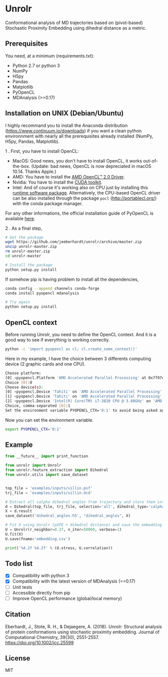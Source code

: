 # Unrolr
Conformational analysis of MD trajectories based on (pivot-based) Stochastic Proximity Embedding using dihedral distance as a metric. 

## Prerequisites

You need, at a minimum (requirements.txt):

* Python 2.7 or python 3
* NumPy
* H5py
* Pandas
* Matplotlib
* PyOpenCL
* MDAnalysis (>=0.17)

## Installation on UNIX (Debian/Ubuntu)

I highly recommand you to install the Anaconda distribution (https://www.continuum.io/downloads) if you want a clean python environnment with nearly all the prerequisites already installed (NumPy, H5py, Pandas, Matplotlib).

1 . First, you have to install OpenCL:
* MacOS: Good news, you don't have to install OpenCL, it works out-of-the-box. (Update: bad news, OpenCL is now depreciated in macOS 10.14. Thanks Apple.)
* AMD:  You have to install the [AMD OpenCL™ 2.0 Driver](https://support.amd.com/en-us/kb-articles/Pages/OpenCL2-Driver.aspx).
* Nvidia: You have to install the [CUDA toolkit](https://developer.nvidia.com/cuda-downloads).
* Intel: And of course it's working also on CPU just by installing this [runtime software package](https://software.intel.com/en-us/articles/opencl-drivers). Alternatively, the CPU-based OpenCL driver can be also installed through the package ```pocl``` (http://portablecl.org/) with the conda package manager.

For any other informations, the official installation guide of PyOpenCL is available [here](https://documen.tician.de/pyopencl/misc.html).

2 . As a final step, 
```bash
# Get the package
wget https://github.com/jeeberhardt/unrolr/archive/master.zip
unzip unrolr-master.zip
rm unrolr-master.zip
cd unrolr-master

# Install the package
python setup.py install
```

If somehow pip is having problem to install all the dependencies,
```bash
conda config --append channels conda-forge
conda install pyopencl mdanalysis

# Try again
python setup.py install
```

## OpenCL context

Before running Unrolr, you need to define the OpenCL context. And it is a good way to see if everything is working correctly.

```bash
python -c 'import pyopencl as cl; cl.create_some_context()'
```

Here in my example, I have the choice between 3 differents computing device (2 graphic cards and one CPU). 

```bash
Choose platform:
[0] <pyopencl.Platform 'AMD Accelerated Parallel Processing' at 0x7f97e96a8430>
Choice [0]:0
Choose device(s):
[0] <pyopencl.Device 'Tahiti' on 'AMD Accelerated Parallel Processing' at 0x1e18a30>
[1] <pyopencl.Device 'Tahiti' on 'AMD Accelerated Parallel Processing' at 0x254a110>
[2] <pyopencl.Device 'Intel(R) Core(TM) i7-3820 CPU @ 3.60GHz' on 'AMD Accelerated Parallel Processing' at 0x21d0300>
Choice, comma-separated [0]:1
Set the environment variable PYOPENCL_CTX='0:1' to avoid being asked again.
```

Now you can set the environment variable.

```bash
export PYOPENCL_CTX='0:1'
```

## Example

```python
from __future__ import print_function

from unrolr import Unrolr
from unrolr.feature_extraction import Dihedral
from unrolr.utils import save_dataset


top_file = 'examples/inputs/villin.psf'
trj_file = 'examples/inputs/villin.dcd'

# Extract all calpha dihedral angles from trajectory and store them into a HDF5 file (start/stop/step are optionals)
d = Dihedral(top_file, trj_file, selection='all', dihedral_type='calpha', start=0, stop=None, step=1).run()
X = d.result
save_dataset('dihedral_angles.h5', "dihedral_angles", X)

# Fit X using Unrolr (pSPE + dihedral distance) and save the embedding into a csv file
U = Unrolr(r_neighbor=0.27, n_iter=50000, verbose=1)
U.fit(X)
U.save(fname='embedding.csv')

print('%4.2f %4.2f' % (U.stress, U.correlation))
```

## Todo list
- [x] Compatibility with python 3
- [x] Compatibility with the latest version of MDAnalysis (==0.17)
- [ ] Unit tests
- [ ] Accessible directly from pip
- [ ] Improve OpenCL performance (global/local memory)

## Citation
Eberhardt, J., Stote, R. H., & Dejaegere, A. (2018). Unrolr: Structural analysis of protein conformations using stochastic proximity embedding. Journal of Computational Chemistry, 39(30), 2551-2557. https://doi.org/10.1002/jcc.25599

## License
MIT
